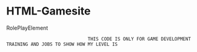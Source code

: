 # HTML-Gamesite
 RolePlayElement                 
                                  
                                  THIS CODE IS ONLY FOR GAME DEVELOPMENT TRAINING AND JOBS TO SHOW HOW MY LEVEL IS                         
